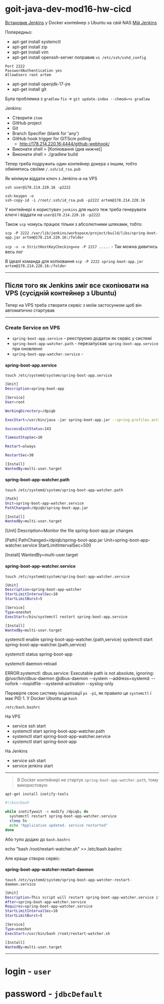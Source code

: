 # goit-java-dev-mod16-hw-cicd

[Встановив Jenkins](https://www.jenkins.io/doc/book/installing/linux/) у Docker контейнер з Ubuntu на свій NAS [Мій Jenkins](http://178.214.220.16:8808/)

Попередньо:
- apt-get install systemctl
- apt-get install zip
- apt-get install vim
- apt-get install openssh-server
поправив `vi /etc/ssh/sshd_config`
```text
Port 2222
PasswordAuthentication yes
AllowUsers root artem
```
- apt-get install openjdk-17-jre
- apt-get install git

Була проблемка з `gradlew`
`fix` -> `git update-index --chmod=+x gradlew`

Jenkins:
- Створити `item`
- GitHub project
- Git
- Branch Specifier (blank for 'any')
- GitHub hook trigger for GITScm polling
  - http://178.214.220.16:4444/github-webhook/
- Виконати shell > [Копіювання (див нижче)]
- Виконати shell > ./gradlew build

Тепер треба подружить один контейнер докера з іншим, тобто обмінятись своїми `/.ssh/id_rsa.pub`

Як мінімум віддати ключ з Jenkins-а на VPS

`ssh user@178.214.220.16 -p2222`

```text
ssh-keygen -o
ssh-copy-id -i /root/.ssh/id_rsa.pub -p2222 artem@178.214.220.16
```

У контейнері є користувач `jenkins` для нього теж треба генерувати ключі і віддати на `user@178.214.220.16 -p2222`

Також `scp` чомусь працює тільки з абсолютними шляхами, тобто:

`scp -P 2222 /var/lib/jenkins/workspace/project/build/libs/spring-boot-app.jar artem@178.214.220.16:/folder`

`scp -v -o StrictHostKeyChecking=no -P 2217 .....` - Так можна дивитись весь лог

В ідеалі команда для копіювання
`scp -P 2222 spring-boot-app.jar artem@178.214.220.16:/folder`

---

## Після того як Jenkins зміг все скопіювати на VPS (сусідній контейнер з Ubuntu)

Тепер на VPS треба створити сервіс з моїм застосунком щоб він автоматично стартував

---
### Create Service on VPS

- `spring-boot-app.service` - реєструємо додаток як сервіс у системі
- `spring-boot-app-watcher.path` - перезапускає `spring-boot-app.service` при оновленні
- `spring-boot-app-watcher.service` - 

#### spring-boot-app.service

`touch /etc/systemd/system/spring-boot-app.service`

```bash
[Unit]
Description=spring-boot-app

[Service]
User=root

WorkingDirectory=/dpiqb

ExecStart=/usr/bin/java -jar spring-boot-app.jar --spring.profiles.active=prod

SuccessExitStatus=143

TimeoutStopSec=10

Restart=always

RestartSec=30

[Install]
WantedBy=multi-user.target
```

#### spring-boot-app-watcher.path

`touch /etc/systemd/system/spring-boot-app-watcher.path`

```bash
[Path]
Unit=spring-boot-app-watcher.service
PathChanged=/dpiqb/spring-boot-app.jar

[Install]
WantedBy=multi-user.target
```
[Unit]
Description=Monitor the file spring-boot-app.jar changes

[Path]
PathChanged=/dpiqb/spring-boot-app.jar
Unit=spring-boot-app-watcher.service
StartLimitIntervalSec=500

[Install]
WantedBy=multi-user.target

#### spring-boot-app-watcher.service

`touch /etc/systemd/system/spring-boot-app-watcher.service`

```bash
[Unit]
Description=spring-boot-app-watcher
StartLimitIntervalSec=10
StartLimitBurst=5

[Service]
Type=oneshot
ExecStart=/bin/systemctl restart spring-boot-app.service

[Install]
WantedBy=multi-user.target
```

systemctl enable spring-boot-app-watcher.{path,service}
systemctl start spring-boot-app-watcher.{path,service}

systemctl status spring-boot-app

systemctl daemon-reload

ERROR:systemctl: dbus.service: Executable path is not absolute, ignoring:
@/usr/bin/dbus-daemon @dbus-daemon --system --address=systemd: --nofork --nopidfile --systemd-activation --syslog-only

Перевірте свою систему ініціалізації `ps -p1`, як правило це `systemctl` і має PID 1. У Docker Ubuntu це `bash`

`/etc/bash.bashrc`

На VPS
- service ssh start
- systemctl start spring-boot-app-watcher.path
- systemctl start spring-boot-app-watcher.service
- systemctl start spring-boot-app

На Jenkins
- service ssh start
- service jenkins start

---

> В Docker контейнері не стартує `spring-boot-app-watcher.path`, тому використовую 

`apt-get install inotify-tools`

```bash
#!/bin/bash

while inotifywait -e modify /dpiqb; do
  systemctl restart spring-boot-app-watcher.service
  sleep 5s
  echo "Application updated. service restarted"
done
```

Або тупо додаю до `bash.bashrc`

echo "bash /root/restart-watcher.sh" >> /etc/bash.bashrc

Але краще створю сервіс:

#### spring-boot-app-watcher-restart-daemon

`touch /etc/systemd/system/spring-boot-app-watcher-restart-daemon.service`

```bash
[Unit]
Description=This script will restart spring-boot-app-watcher.service if application will updated
After=spring-boot-app-watcher.service
Requires=spring-boot-app-watcher.service
StartLimitIntervalSec=10
StartLimitBurst=5

[Service]
Type=oneshot
ExecStart=/usr/bin/bash /root/restart-watcher.sh

[Install]
WantedBy=multi-user.target
```


---

# login - `user`
# password - `jdbcDefault`